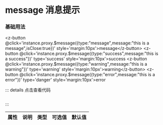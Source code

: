 # message 消息提示

### 基础用法

<!-- <z-button  @click='Message({type:"message",message:"this is a message"})' style='margin:10px'>message</z-button> -->
<z-button  @click='instance.proxy.$message({type:"message",message:"this is a message",isClose:true})' style='margin:10px'>message</z-button>
<z-button @click='instance.proxy.$message({type:"success",message:"this is a success"})' type='success' style='margin:10px'>success</z-button>
<z-button @click='instance.proxy.$message({type:"warning",message:"this is a warning"})' type='warning' style='margin:10px'>warning</z-button>
<z-button @click='instance.proxy.$message({type:"error",message:"this is a error"})' type='danger' style='margin:10px'>error</z-button>
    
<script setup>
import { ref } from 'vue'
import { getCurrentInstance } from "vue";
const instance = getCurrentInstance();

</script>

::: details 点击查看代码
```

```
:::

|    属性      |       说明      |     类型       |  可选值               |     默认值     |
|:------------:|:--------------:|:--------------:|:------------------:|:----------------:|




